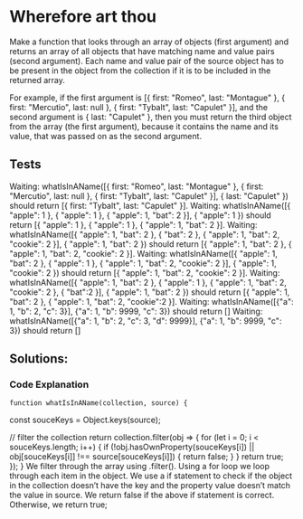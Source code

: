 # Wherefore art thou

Make a function that looks through an array of objects (first argument) and returns an array of all objects that have matching name and value pairs (second argument). Each name and value pair of the source object has to be present in the object from the collection if it is to be included in the returned array.

For example, if the first argument is [{ first: "Romeo", last: "Montague" }, { first: "Mercutio", last: null }, { first: "Tybalt", last: "Capulet" }], and the second argument is { last: "Capulet" }, then you must return the third object from the array (the first argument), because it contains the name and its value, that was passed on as the second argument.

## Tests

Waiting: whatIsInAName([{ first: "Romeo", last: "Montague" }, { first: "Mercutio", last: null }, { first: "Tybalt", last: "Capulet" }], { last: "Capulet" }) should return [{ first: "Tybalt", last: "Capulet" }].
Waiting: whatIsInAName([{ "apple": 1 }, { "apple": 1 }, { "apple": 1, "bat": 2 }], { "apple": 1 }) should return [{ "apple": 1 }, { "apple": 1 }, { "apple": 1, "bat": 2 }].
Waiting: whatIsInAName([{ "apple": 1, "bat": 2 }, { "bat": 2 }, { "apple": 1, "bat": 2, "cookie": 2 }], { "apple": 1, "bat": 2 }) should return [{ "apple": 1, "bat": 2 }, { "apple": 1, "bat": 2, "cookie": 2 }].
Waiting: whatIsInAName([{ "apple": 1, "bat": 2 }, { "apple": 1 }, { "apple": 1, "bat": 2, "cookie": 2 }], { "apple": 1, "cookie": 2 }) should return [{ "apple": 1, "bat": 2, "cookie": 2 }].
Waiting: whatIsInAName([{ "apple": 1, "bat": 2 }, { "apple": 1 }, { "apple": 1, "bat": 2, "cookie": 2 }, { "bat":2 }], { "apple": 1, "bat": 2 }) should return [{ "apple": 1, "bat": 2 }, { "apple": 1, "bat": 2, "cookie":2 }].
Waiting: whatIsInAName([{"a": 1, "b": 2, "c": 3}], {"a": 1, "b": 9999, "c": 3}) should return []
Waiting: whatIsInAName([{"a": 1, "b": 2, "c": 3, "d": 9999}], {"a": 1, "b": 9999, "c": 3}) should return []

## Solutions:

### Code Explanation

    function whatIsInAName(collection, source) {

const souceKeys = Object.keys(source);

// filter the collection
return collection.filter(obj => {
for (let i = 0; i < souceKeys.length; i++) {
if (!obj.hasOwnProperty(souceKeys[i]) ||
obj[souceKeys[i]] !== source[souceKeys[i]]) {
return false;
}
}
return true;
});
}
We filter through the array using .filter().
Using a for loop we loop through each item in the object.
We use a if statement to check if the object in the collection doesn’t have the key and the property value doesn’t match the value in source.
We return false if the above if statement is correct. Otherwise, we return true;
